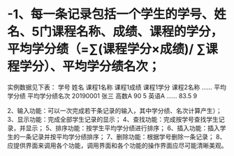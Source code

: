 # -1、每一条记录包括一个学生的学号、姓名、5门课程名称、成绩、课程的学分，平均学分绩（=∑(课程学分×成绩)/ ∑课程学分）、平均学分绩名次； 
实例数据见下表：
学号	姓名	课程1名称	课程1成绩	课程1学分	课程2名称	......	平均学分绩	平均学分绩名次
20190001	张三	高数A	90	5	英语A	......	83.5	9

2、输入功能：可以一次完成若干条记录的输入，其中学分绩、名次计算产生）；
3、显示功能：完成全部学生记录的显示； 
4、查找功能：完成按学号查找学生记录，并显示； 
5、排序功能：按学生平均学分绩进行排序； 
6、插入功能：插入学生的一条记录并按平均学分绩排序； 
7、删除功能：根据学号删除一条记录；
8、应提供界面来调用各个功能，调用界面和各个功能的操作界面应尽可能清晰美观。 
